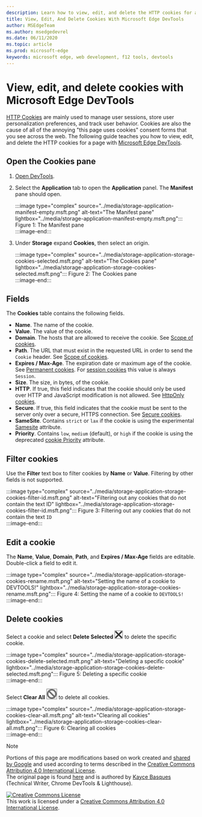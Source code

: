 ```yaml
---
description: Learn how to view, edit, and delete the HTTP cookies for a page using Microsoft Edge DevTools.
title: View, Edit, And Delete Cookies With Microsoft Edge DevTools
author: MSEdgeTeam
ms.author: msedgedevrel
ms.date: 06/11/2020
ms.topic: article
ms.prod: microsoft-edge
keywords: microsoft edge, web development, f12 tools, devtools
---
```

<!-- Copyright Kayce Basques 

   Licensed under the Apache License, Version 2.0 (the "License");
   you may not use this file except in compliance with the License.
   You may obtain a copy of the License at

       https://www.apache.org/licenses/LICENSE-2.0

   Unless required by applicable law or agreed to in writing, software
   distributed under the License is distributed on an "AS IS" BASIS,
   WITHOUT WARRANTIES OR CONDITIONS OF ANY KIND, either express or implied.
   See the License for the specific language governing permissions and
   limitations under the License.  -->

# View, edit, and delete cookies with Microsoft Edge DevTools  

[HTTP Cookies][MDNHTTPCookies] are mainly used to manage user sessions, store user personalization preferences, and track user behavior.  Cookies are also the cause of all of the annoying "this page uses cookies" consent forms that you see across the web.  The following guide teaches you how to view, edit, and delete the HTTP cookies for a page with [Microsoft Edge DevTools][MicrosoftEdgeDevTools].  

## Open the Cookies pane  

1.  [Open DevTools][DevToolsOpen].  
1.  Select the **Application** tab to open the **Application** panel.  The **Manifest** pane should open.  
    
    :::image type="complex" source="../media/storage-application-manifest-empty.msft.png" alt-text="The Manifest pane" lightbox="../media/storage-application-manifest-empty.msft.png":::
       Figure 1:  The Manifest pane  
    :::image-end:::  

1.  Under **Storage** expand **Cookies**, then select an origin.  
    
    :::image type="complex" source="../media/storage-application-storage-cookies-selected.msft.png" alt-text="The Cookies pane" lightbox="../media/storage-application-storage-cookies-selected.msft.png":::
       Figure 2:  The Cookies pane  
    :::image-end:::  

## Fields  

The **Cookies** table contains the following fields.  

*   **Name**.  The name of the cookie.  
*   **Value**.  The value of the cookie.  
*   **Domain**.  The hosts that are allowed to receive the cookie.  See [Scope of cookies][MDNHTTPCookiesScope].  
*   **Path**.  The URL that must exist in the requested URL in order to send the `Cookie` header.  See [Scope of cookies][MDNHTTPCookiesScope].  
*   **Expires / Max-Age**.  The expiration date or maximum age of the cookie.  See [Permanent cookies][MDNHTTPCookiesPermanent].  For [session cookies][MDNHTTPCookiesSession] this value is always `Session`.  
*   **Size**.  The size, in bytes, of the cookie.  
*   **HTTP**.  If true, this field indicates that the cookie should only be used over HTTP and JavaScript modification is not allowed.  See [HttpOnly cookies][MDNHTTPCookiesSecure].  
*   **Secure**.  If true, this field indicates that the cookie must be sent to the server only over a secure, HTTPS connection.  See [Secure cookies][MDNHTTPCookiesSecure].  
*   **SameSite**.  Contains `strict` or `lax` if the cookie is using the experimental [Samesite][MDNHTTPCookiesSamesite] attribute.  
*   **Priority**.  Contains `low`, `medium` \(default\), or `high` if the cookie is using the deprecated [cookie Priority][ChromiumIssue232693] attribute.

## Filter cookies  

Use the **Filter** text box to filter cookies by **Name** or **Value**.  Filtering by other fields is not supported.  

:::image type="complex" source="../media/storage-application-storage-cookies-filter-id.msft.png" alt-text="Filtering out any cookies that do not contain the text ID" lightbox="../media/storage-application-storage-cookies-filter-id.msft.png":::
   Figure 3:  Filtering out any cookies that do not contain the text `ID`  
:::image-end:::  

## Edit a cookie  

The **Name**, **Value**, **Domain**, **Path**, and **Expires / Max-Age** fields are editable.  
Double-click a field to edit it.  

:::image type="complex" source="../media/storage-application-storage-cookies-rename.msft.png" alt-text="Setting the name of a cookie to DEVTOOLS!" lightbox="../media/storage-application-storage-cookies-rename.msft.png":::
   Figure 4:  Setting the name of a cookie to `DEVTOOLS!`  
:::image-end:::  

## Delete cookies  

Select a cookie and select **Delete Selected** ![Delete Selected][ImageDeleteIcon]  to delete the specific cookie.  

:::image type="complex" source="../media/storage-application-storage-cookies-delete-selected.msft.png" alt-text="Deleting a specific cookie" lightbox="../media/storage-application-storage-cookies-delete-selected.msft.png":::
   Figure 5:  Deleting a specific cookie  
:::image-end:::  

Select **Clear All** ![Clear All][ImageClearIcon]  to delete all cookies.  

:::image type="complex" source="../media/storage-application-storage-cookies-clear-all.msft.png" alt-text="Clearing all cookies" lightbox="../media/storage-application-storage-cookies-clear-all.msft.png":::
   Figure 6:  Clearing all cookies  
:::image-end:::  

<!-- image links -->  

[ImageClearIcon]: ../media/clear-icon.msft.png  
[ImageDeleteIcon]: ../media/delete-icon.msft.png  

<!-- links -->  

[MicrosoftEdgeDevTools]: /microsoft-edge/devtools-guide-chromium "Microsoft Edge (Chromium) Developer Tools"  
[DevToolsOpen]: /microsoft-edge/devtools-guide-chromium/open "Open Microsoft Edge DevTools"  

[ChromiumIssue232693]: https://bugs.chromium.org/p/chromium/issues/detail?id=232693 "Chromium Issue 232693: Implementing Priority Field for Cookies | Chromium Bugs"  

[MDNHTTPCookies]: https://developer.mozilla.org/docs/Web/HTTP/Cookies "HTTP cookies | MDN"  
[MDNHTTPCookiesPermanent]: https://developer.mozilla.org/docs/Web/HTTP/Cookies#Permanent_cookies "HTTP cookies - Permanent cookies | MDN"  
[MDNHTTPCookiesSamesite]: https://developer.mozilla.org/docs/Web/HTTP/Cookies#SameSite_cookies "HTTP cookies - SameSite cookies | MDN"  
[MDNHTTPCookiesScope]: https://developer.mozilla.org/docs/Web/HTTP/Cookies#Scope_of_cookies "HTTP cookies - Scope of cookies | MDN"  
[MDNHTTPCookiesSecure]: https://developer.mozilla.org/docs/Web/HTTP/Cookies#Secure_and_HttpOnly_cookies "HTTP cookies - Secure and HttpOnly cookies | MDN"  
[MDNHTTPCookiesSession]: https://developer.mozilla.org/docs/Web/HTTP/Cookies#Session_cookies "HTTP cookies - Session cookies | MDN"  

> [!NOTE]
> Portions of this page are modifications based on work created and [shared by Google][GoogleSitePolicies] and used according to terms described in the [Creative Commons Attribution 4.0 International License][CCA4IL].  
> The original page is found [here](https://developers.google.com/web/tools/chrome-devtools/storage/cookies) and is authored by [Kayce Basques][KayceBasques] \(Technical Writer, Chrome DevTools \& Lighthouse\).  

[![Creative Commons License][CCby4Image]][CCA4IL]  
This work is licensed under a [Creative Commons Attribution 4.0 International License][CCA4IL].  

[CCA4IL]: https://creativecommons.org/licenses/by/4.0  
[CCby4Image]: https://i.creativecommons.org/l/by/4.0/88x31.png  
[GoogleSitePolicies]: https://developers.google.com/terms/site-policies  
[KayceBasques]: https://developers.google.com/web/resources/contributors/kaycebasques  
